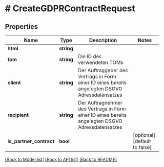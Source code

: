 # # CreateGDPRContractRequest

## Properties

Name | Type | Description | Notes
------------ | ------------- | ------------- | -------------
**html** | **string** |  |
**tom** | **string** | Die ID des verwendeten TOMs |
**client** | **string** | Der Auftraggeber des Vertrags in Form einer ID eines bereits angelegten DSGVO Adressdatensatzes |
**recipient** | **string** | Der Auftragnehmer des Vertrags in Form einer ID eines bereits angelegten DSGVO Adressdatensatzes |
**is_partner_contract** | **bool** |  | [optional] [default to false]

[[Back to Model list]](../../README.md#models) [[Back to API list]](../../README.md#endpoints) [[Back to README]](../../README.md)
